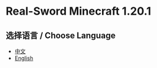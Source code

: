 # Real-Sword Minecraft 1.20.1

## 选择语言 / Choose Language

- [中文](./Chinese(Simplified).md)
- [English](./English.md)
